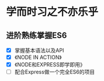 # 学而时习之不亦乐乎

## 进阶熟练掌握ES6
- [x] 掌握基本语法以及API
- [x] 《NODE IN ACTION》
- [x] 《NODE和EXPRESS即学即用》
- [ ] 配合Express做一个完全ES6的项目
